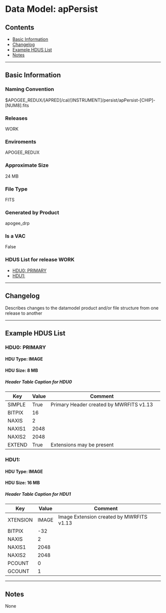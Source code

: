 # Data Model: apPersist





## Contents
- [Basic Information](#basic-information)
- [Changelog](#changelog)
- [Example HDUS List](#example-hdus-list)
- [Notes](#notes)

---

## Basic Information


### Naming Convention
$APOGEE_REDUX/[APRED]/cal/[INSTRUMENT]/persist/apPersist-[CHIP]-[NUM8].fits

### Releases
WORK

### Enviroments
APOGEE_REDUX

### Approximate Size
24 MB

### File Type
FITS

### Generated by Product
apogee_drp

### Is a VAC
False

### HDUS List for release WORK
  - [HDU0: PRIMARY](#hdu0-primary)
  - [HDU1: ](#hdu1-)

---

## Changelog
Describes changes to the datamodel product and/or file structure from one release to another

---
## Example HDUS List

### HDU0: PRIMARY


#### HDU Type: IMAGE
#### HDU Size:  8 MB

##### Header Table Caption for HDU0
Key | Value | Comment | |
| --- | --- | --- | --- |
| SIMPLE | True | Primary Header created by MWRFITS v1.13 |
| BITPIX | 16 |  |
| NAXIS | 2 |  |
| NAXIS1 | 2048 |  |
| NAXIS2 | 2048 |  |
| EXTEND | True | Extensions may be present |



### HDU1: 


#### HDU Type: IMAGE
#### HDU Size:  16 MB

##### Header Table Caption for HDU1
Key | Value | Comment | |
| --- | --- | --- | --- |
| XTENSION | IMAGE | Image Extension created by MWRFITS v1.13 |
| BITPIX | -32 |  |
| NAXIS | 2 |  |
| NAXIS1 | 2048 |  |
| NAXIS2 | 2048 |  |
| PCOUNT | 0 |  |
| GCOUNT | 1 |  |



---
## Notes
None